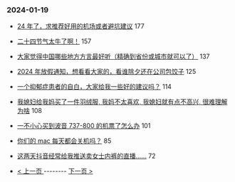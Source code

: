 ### 2024-01-19 
- [24 年了，求推荐好用的机场或者避坑建议](https://www.v2ex.com/t/1009886) 177
- [二十四节气太牛了啊！](https://www.v2ex.com/t/1009876) 157
- [大家觉得中国哪些地方方言最好听（精确到省份或城市就可以了）](https://www.v2ex.com/t/1009938) 137
- [2024 年放假通知，想看看大家的，看谁除夕还在公司包饺子](https://www.v2ex.com/t/1009871) 125
- [一个抑郁症患者的自白，大家给我一些好的建议吗？](https://www.v2ex.com/t/1009993) 114
- [我媳妇给我妈买了一件羽绒服, 我妈不太喜欢, 我媳妇就有点不高兴, 很难理解为啥](https://www.v2ex.com/t/1009789) 108
- [一不小心买到波音 737-800 的机票了怎么办](https://www.v2ex.com/t/1009892) 101
- [你们的 mac 每天都会关机吗？](https://www.v2ex.com/t/1009956) 85
- [这两天抖音经常给我推送卖女士内裤的直播……](https://www.v2ex.com/t/1009894) 72 

- [ < 上一页 ](https://github.com/able8/v2ex-hot-record/blob/master/2024-01-18.md) -------- [ 下一页 > ](https://github.com/able8/v2ex-hot-record/blob/master/2024-01-20.md)